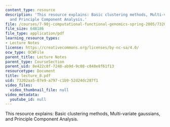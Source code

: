 ```yaml
---
content_type: resource
description: 'This resource explains: Basic clustering methods, Multi-variate gaussians,
  and Principle Component Analysis.'
file: /courses/7-90j-computational-functional-genomics-spring-2005/73202aa507e9a797c1b952d24dc287f1_lecture_8.pdf
file_size: 648186
file_type: application/pdf
learning_resource_types:
- Lecture Notes
license: https://creativecommons.org/licenses/by-nc-sa/4.0/
ocw_type: OCWFile
parent_title: Lecture Notes
parent_type: CourseSection
parent_uid: 8e422c8f-7248-ab9d-9c08-c848e8f61f13
resourcetype: Document
title: lecture_8.pdf
uid: 73202aa5-07e9-a797-c1b9-52d24dc287f1
video_files:
  video_thumbnail_file: null
video_metadata:
  youtube_id: null
---
```

This resource explains: Basic clustering methods, Multi-variate gaussians, and Principle Component Analysis.